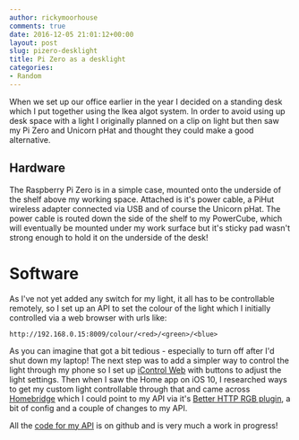 ```yaml
---
author: rickymoorhouse
comments: true
date: 2016-12-05 21:01:12+00:00
layout: post
slug: pizero-desklight
title: Pi Zero as a desklight
categories:
- Random
---
```


When we set up our office earlier in the year I decided on a standing desk which
I put together using the Ikea algot system.  In order to avoid using up desk
space with a light I originally planned on a clip on light but then saw my
Pi Zero and Unicorn pHat and thought they could make a good alternative.

## Hardware

The Raspberry Pi Zero is in a simple case, mounted onto the underside of the
shelf above my working space.  Attached is it's power cable, a PiHut wireless
adapter connected via USB and of course the Unicorn pHat.  The power cable is
routed down the side of the shelf to my PowerCube, which will eventually be
mounted under my work surface but it's sticky pad wasn't strong enough to hold
it on the underside of the desk!

# Software

As I've not yet added any switch for my light, it all has to be controllable
remotely, so I set up an API to set the colour of the light which I initially
controlled via a web browser with urls like:

    http://192.168.0.15:8009/colour/<red>/<green>/<blue>

As you can imagine that got a bit tedious - especially to turn off after I'd
shut down my laptop!  The next step was to add a simpler way to control the
light through my phone so I set up [iControl Web](https://github.com/sebbu/iControl-Web) with buttons to adjust the light settings.  Then when I saw the Home app on iOS 10, I researched ways to get my custom light controllable through that and came across [Homebridge](https://github.com/nfarina/homebridge) which I could point to my API via it's [Better HTTP RGB plugin](homebridge-better-http-rgb), a bit of config and a couple of changes to my API.

All the [code for my API](https://github.com/rickymoorhouse/light-api) is on github and is very much a work in progress!
